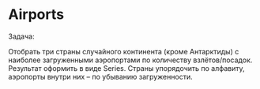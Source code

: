 # Airports

Задача:

Отобрать три страны случайного континента (кроме Антарктиды) с наиболее загруженными аэропортами по количеству взлётов/посадок. Результат оформить в виде Series. Страны упорядочить по алфавиту, аэропорты внутри них – по убыванию загруженности. 
